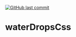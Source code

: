 [![GitHub last commit](https://img.shields.io/github/last-commit/rifatabrarjowad/waterDropsCss)](https://github.com/rifatabrarjowad/waterDropsCss/commits/main)
# waterDropsCss
